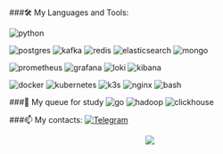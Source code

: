 ###🛠  My Languages and Tools:

![python](https://img.shields.io/badge/-python-200b30?style=for-the-badge&logo=python)

![postgres](https://img.shields.io/badge/-postgres-200b30?style=for-the-badge&logo=postgres)
![kafka](https://img.shields.io/badge/-kafka-200b30?style=for-the-badge&logo=kafka)
![redis](https://img.shields.io/badge/-redis-200b30?style=for-the-badge&logo=redis)
![elasticsearch](https://img.shields.io/badge/-elasticsearch-200b30?style=for-the-badge&logo=elasticsearch)
![mongo](https://img.shields.io/badge/-mongo-200b30?style=for-the-badge&logo=mongo)

![prometheus](https://img.shields.io/badge/-prometheus-200b30?style=for-the-badge&logo=prometheus)
![grafana](https://img.shields.io/badge/-grafana-200b30?style=for-the-badge&logo=grafana)
![loki](https://img.shields.io/badge/-k3s-200b30?style=for-the-badge&logo=loki)
![kibana](https://img.shields.io/badge/-kibana-200b30?style=for-the-badge&logo=kibana)

![docker](https://img.shields.io/badge/-docker-200b30?style=for-the-badge&logo=docker)
![kubernetes](https://img.shields.io/badge/-kubernetes-200b30?style=for-the-badge&logo=kubernetes)
![k3s](https://img.shields.io/badge/-k3s-200b30?style=for-the-badge&logo=k3s)
![nginx](https://img.shields.io/badge/-nginx-200b30?style=for-the-badge&logo=nginx)
![bash](https://img.shields.io/badge/-bash-200b30?style=for-the-badge&logo=bash)

###📕 My queue for study
![go](https://img.shields.io/badge/-go-200b30?style=for-the-badge&logo=go)
![hadoop](https://img.shields.io/badge/-hadoop-200b30?style=for-the-badge&logo=hadoop)
![clickhouse](https://img.shields.io/badge/-clickhouse-200b30?style=for-the-badge&logo=clickhouse)

###📫 My contacts:
[![Telegram](https://img.shields.io/badge/-Telegram-200b30?style=for-the-badge&logo=telegram)](https://t.me/Slavlen01)

<div align="center">
  <img src="https://visitor-badge.laobi.icu/badge?page_id=slavlen.slavlen&"  />
</div>
